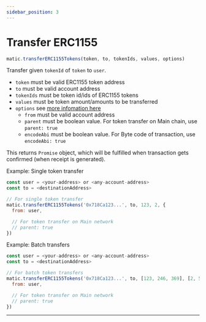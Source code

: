 ```yaml
---
sidebar_position: 3
---
```


# Transfer ERC1155

```js
matic.transferERC1155Tokens(token, to, tokenIds, values, options)
```

Transfer given `tokenId` of `token` to `user`.

- `token` must be valid ERC1155 token address
- `to` must be valid account address
- `tokenIds` must be token id/ids of ERC1155 tokens
- `values` must be token amount/amounts to be transferred
- `options` see [more infomation here](#approveERC20TokensForDeposit)
  - `from` must be valid account address
  - `parent` must be boolean value. For token transfer on Main chain, use `parent: true`
  - `encodeAbi` must be boolean value. For Byte code of transaction, use `encodeAbi: true`

This returns `Promise` object, which will be fulfilled when transaction gets confirmed (when receipt is generated).

Example: Single token transfer

```js
const user = <your-address> or <any-account-address>
const to = <destinationAddress>

// For single token transfer
matic.transferERC1155Tokens('0x718Ca123...', to, 123, 2, {
  from: user,

  // For token transfer on Main network
  // parent: true
})
```

Example: Batch transfers

```js
const user = <your-address> or <any-account-address>
const to = <destinationAddress>

// For batch token transfers
matic.transferERC1155Tokens('0x718Ca123...', to, [123, 246, 369], [2, 5, 3], {
  from: user,

  // For token transfer on Main network
  // parent: true
})
```

---
